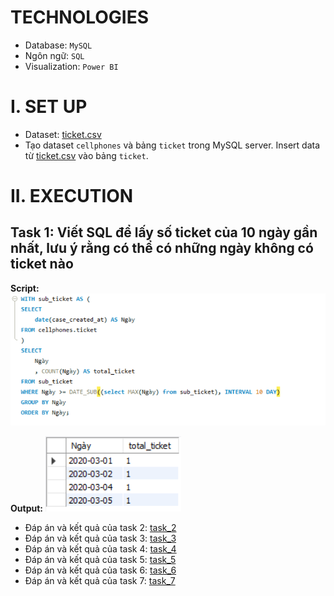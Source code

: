 # TECHNOLOGIES
- Database: `MySQL`
- Ngôn ngữ: `SQL`
- Visualization: `Power BI`

# I. SET UP
- Dataset: [ticket.csv](dataset/ticket.csv)
- Tạo dataset `cellphones` và bảng `ticket` trong MySQL server. Insert data từ [ticket.csv](data/raw_data/ticket.csv) vào bảng `ticket`.

# II. EXECUTION
## Task 1: Viết SQL để lấy số ticket của 10 ngày gần nhất, lưu ý rằng có thể có những ngày không có ticket nào
**Script:**
![Alt text](test_answer/task_1/answer_1.PNG)

**Output:**
![Alt text](test_answer/task_1/output_1.PNG)

- Đáp án và kết quả của task 2: [task_2](test_answer/task_2)
- Đáp án và kết quả của task 3: [task_3](test_answer/task_3)
- Đáp án và kết quả của task 4: [task_4](test_answer/task_4)
- Đáp án và kết quả của task 5: [task_5](test_answer/task_5)
- Đáp án và kết quả của task 6: [task_6](test_answer/task_6)
- Đáp án và kết quả của task 7: [task_7](test_answer/task_7)
